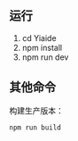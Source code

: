 

## 运行

1. cd Yiaide
3. npm install
4. npm run dev


## 其他命令

构建生产版本：

```bash
npm run build
```



